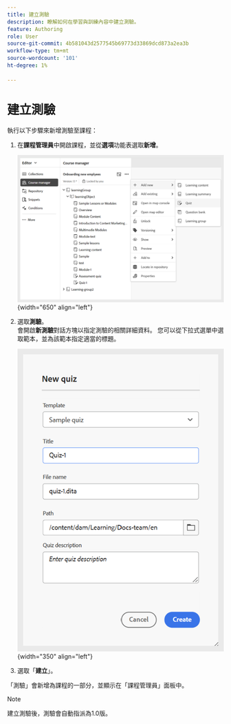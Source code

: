 ```yaml
---
title: 建立測驗
description: 瞭解如何在學習與訓練內容中建立測驗。
feature: Authoring
role: User
source-git-commit: 4b581043d2577545b69773d33869dcd873a2ea3b
workflow-type: tm+mt
source-wordcount: '101'
ht-degree: 1%

---
```


# 建立測驗

執行以下步驟來新增測驗至課程：

1. 在&#x200B;**課程管理員**&#x200B;中開啟課程，並從&#x200B;**選項**&#x200B;功能表選取&#x200B;**新增**。

   ![](assets/workflow-quiz.png){width="650" align="left"}

1. 選取&#x200B;**測驗**。\
   會開啟&#x200B;**新測驗**&#x200B;對話方塊以指定測驗的相關詳細資料。 您可以從下拉式選單中選取範本，並為該範本指定適當的標題。

   ![](assets/create-quiz.png){width="350" align="left"}

1. 選取「**建立**」。

「測驗」會新增為課程的一部分，並顯示在「課程管理員」面板中。

>[!NOTE]
>
>  建立測驗後，測驗會自動指派為1.0版。

